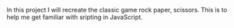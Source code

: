 In this project I will recreate the classic game rock paper, scissors. This is to help me get familiar with sripting in JavaScript.